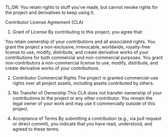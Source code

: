TL;DR:
You retain rights to stuff you've made, but cannot revoke rights for the project and derivatives to keep using it.


Contributor License Agreement (CLA)

1. Grant of License
By contributing to this project, you agree that:

You retain ownership of your contributions and all associated rights.
You grant the project a non-exclusive, irrevocable, worldwide, royalty-free license to use, modify, distribute, and create derivative works of your contributions for both commercial and non-commercial purposes.
You grant non-contributors a non-commercial license to use, modify, distribute, and create derivative works of your contributions.

2. Contributor Commercial Rights
The project is granted commercial-use rights over all project assets, including assets contributed by others.

3. No Transfer of Ownership
This CLA does not transfer ownership of your contributions to the project or any other contributor.
You remain the legal owner of your work and may use it commercially outside of this project.

4. Acceptance of Terms
By submitting a contribution (e.g., via pull request or direct commit), you indicate that you have read, understood, and agreed to these terms.